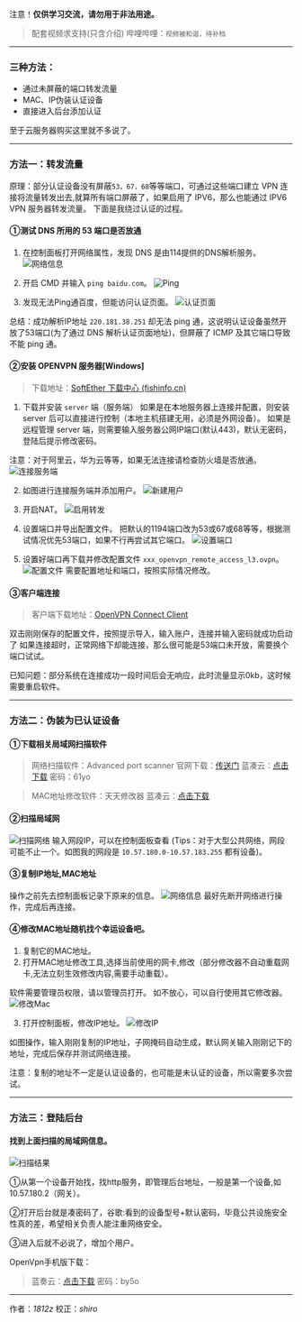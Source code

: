 注意！**仅供学习交流，请勿用于非法用途。**

>配套视频求支持(只含介绍)
>哔哩哔哩：`视频被和谐，待补档`
---
### 三种方法：
* 通过未屏蔽的端口转发流量
* MAC、IP伪装认证设备
* 直接进入后台添加认证

至于云服务器购买这里就不多说了。

---
### 方法一：转发流量
原理：部分认证设备没有屏蔽`53，67，68`等等端口，可通过这些端口建立 VPN 连接将流量转发出去,就算所有端口屏蔽了，如果启用了 IPV6，那么也能通过 IPV6 VPN 服务器转发流量。
下面是我绕过认证的过程。

#### ①测试 DNS 所用的 53 端口是否放通
1. 在控制面板打开网络属性，发现 DNS 是由114提供的DNS解析服务。
![网络信息](https://img2.moeblog.vip/images/Nmza.png)

2. 开启 CMD 并输入 `ping baidu.com`。
![Ping](https://img2.moeblog.vip/images/Ni9O.png)

3. 发现无法Ping通百度，但能访问认证页面。
![认证页面](https://img2.moeblog.vip/images/NZaH.png)

总结：成功解析IP地址 `220.181.38.251` 
却无法 ping 通，这说明认证设备虽然开放了53端口(为了通过 DNS 解析认证页面地址)，但屏蔽了 ICMP 及其它端口导致不能 ping 通。

#### ②安装 OPENVPN 服务器[Windows]

> 下载地址：[SoftEther 下载中心 (fishinfo.cn)](http://softether.fishinfo.cn/cn.aspx)

1. 下载并安装 `server` 端（服务端）
如果是在本地服务器上连接并配置，则安装 server 后可以直接进行控制（本地主机搭建无用，必须是外网设备）。
如果是远程管理 server 端，则需要输入服务器公网IP端口(默认443)，默认无密码，登陆后提示修改密码。

注意：对于阿里云，华为云等等，如果无法连接请检查防火墙是否放通。
![连接服务端](https://img2.moeblog.vip/images/NN5u.png)

2. 如图进行连接服务端并添加用户。
![新建用户](https://img2.moeblog.vip/images/NUAb.png)

3. 开启NAT。
![启用转发](https://img2.moeblog.vip/images/NePc.png)

4. 设置端口并导出配置文件。
把默认的1194端口改为53或67或68等等，根据测试情况优先53端口，如果不行再尝试其它端口。
![设置端口](https://img2.moeblog.vip/images/Ngmv.png)

5. 设置好端口再下载并修改配置文件 `xxx_openvpn_remote_access_l3.ovpn`。
![配置文件](https://img2.moeblog.vip/images/NnUo.png)
需要配置地址和端口，按照实际情况修改。

#### ③客户端连接

> 客户端下载地址：[OpenVPN Connect Client](https://openvpn.net/vpn-client/)

双击刚刚保存的配置文件，按照提示导入，输入账户，连接并输入密码就成功启动了 如果连接超时，正常网络下却能连接，那么很可能是53端口未开放，需要换个端口试试。

已知问题：部分系统在连接成功一段时间后会无响应，此时流量显示0kb，这时候需要重启软件。

---
### 方法二：伪装为已认证设备

#### ①下载相关局域网扫描软件
> 网络扫描软件：Advanced port scanner
> 官网下载：[传送门](https://www.advanced-port-scanner.com/cn/)
> 蓝凑云：[点击下载](https://1812z.lanzouw.com/ioeBYxqddje) 密码：61yo

>MAC地址修改软件：天天修改器
>蓝凑云：[点击下载](https://1812z.lanzouw.com/ihiduwgbiah)

#### ②扫描局域网
![扫描网络](https://img2.moeblog.vip/images/NtaT.png)
输入网段IP，可以在控制面板查看 (Tips：对于大型公共网络，网段可能不止一个。如图我的网段是 `10.57.180.0-10.57.183.255` 都有设备)。

#### ③复制IP地址,MAC地址
操作之前先去控制面板记录下原来的信息。
![网络信息](https://img2.moeblog.vip/images/N58Q.png)
最好先断开网络进行操作，完成后再连接。

#### ④修改MAC地址随机找个幸运设备吧。
1. 复制它的MAC地址。
2. 打开MAC地址修改工具,选择当前使用的网卡,修改（部分修改器不自动重载网卡,无法立刻生效修改内容,需要手动重载）。

软件需要管理员权限，请以管理员打开。
如不放心，可以自行使用其它修改器。
![修改Mac](https://img2.moeblog.vip/images/N8As.png)

3. 打开控制面板，修改IP地址。
![修改IP](https://img2.moeblog.vip/images/NkJk.png)

如图操作，输入刚刚复制的IP地址，子网掩码自动生成，默认网关输入刚刚记下的地址，完成后保存并测试网络连接。

注意：复制的地址不一定是认证设备的，也可能是未认证的设备，所以需要多次尝试。

---
### 方法三：登陆后台

#### 找到上面扫描的局域网信息。
![扫描结果](https://img2.moeblog.vip/images/NoPn.png)

①从第一个设备开始找，找http服务，即管理后台地址，一般是第一个设备,如10.57.180.2（网关）。

②打开后台就是凑密码了，谷歌:看到的设备型号+默认密码，毕竟公共设施安全性真的差，希望相关负责人能注重网络安全。

③进入后就不必说了，增加个用户。

OpenVpn手机版下载：
> 蓝奏云：[点击下载](https://1812z.lanzoub.com/i5Lhrwhqofe) 密码：by5o

---
作者：*1812z*
校正：*shiro*
